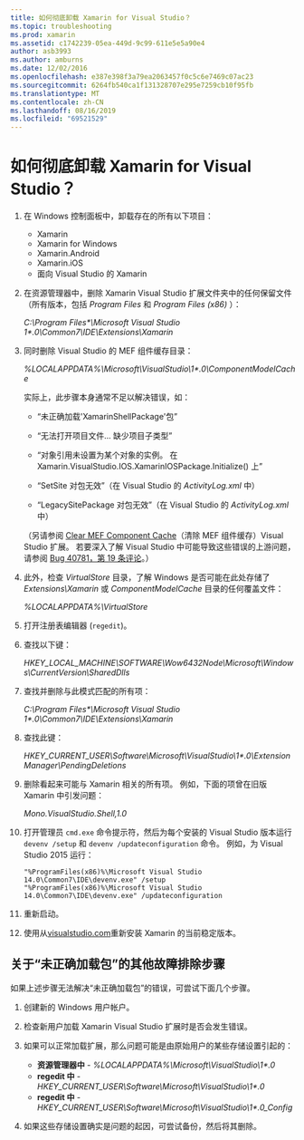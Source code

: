 ```yaml
---
title: 如何彻底卸载 Xamarin for Visual Studio？
ms.topic: troubleshooting
ms.prod: xamarin
ms.assetid: c1742239-05ea-449d-9c99-611e5e5a90e4
author: asb3993
ms.author: amburns
ms.date: 12/02/2016
ms.openlocfilehash: e387e398f3a79ea2063457f0c5c6e7469c07ac23
ms.sourcegitcommit: 6264fb540ca1f131328707e295e7259cb10f95fb
ms.translationtype: MT
ms.contentlocale: zh-CN
ms.lasthandoff: 08/16/2019
ms.locfileid: "69521529"
---
```

# <a name="how-do-i-perform-a-thorough-uninstall-for-xamarin-for-visual-studio"></a>如何彻底卸载 Xamarin for Visual Studio？


1. 在 Windows 控制面板中，卸载存在的所有以下项目：

    - Xamarin
    - Xamarin for Windows
    - Xamarin.Android
    - Xamarin.iOS
    - 面向 Visual Studio 的 Xamarin

2. 在资源管理器中，删除 Xamarin Visual Studio 扩展文件夹中的任何保留文件（所有版本，包括 _Program Files_ 和 _Program Files (x86)_ ）：

    _C:\\Program Files\*\\Microsoft Visual Studio 1\*.0\\Common7\\IDE\\Extensions\\Xamarin_

3. 同时删除 Visual Studio 的 MEF 组件缓存目录：

    _%LOCALAPPDATA%\\Microsoft\\VisualStudio\\1\*.0\\ComponentModelCache_

    实际上，此步骤本身通常不足以解决错误，如：

    - “未正确加载'XamarinShellPackage'包”

    - “无法打开项目文件... 缺少项目子类型”

    - “对象引用未设置为某个对象的实例。  在 Xamarin.VisualStudio.IOS.XamarinIOSPackage.Initialize() 上”

    - “SetSite 对包无效”（在 Visual Studio 的 _ActivityLog.xml_ 中）

    - “LegacySitePackage 对包无效”（在 Visual Studio 的 _ActivityLog.xml_ 中）

    （另请参阅 [Clear MEF Component Cache](https://visualstudiogallery.msdn.microsoft.com/22b94661-70c7-4a93-9ca3-8b6dd45f47cd)（清除 MEF 组件缓存）Visual Studio 扩展。  若要深入了解 Visual Studio 中可能导致这些错误的上游问题，请参阅 [Bug 40781，第 19 条评论](https://bugzilla.xamarin.com/show_bug.cgi?id=40781#c19)。）

4. 此外，检查 _VirtualStore_ 目录，了解 Windows 是否可能在此处存储了 _Extensions\\Xamarin_ 或 _ComponentModelCache_ 目录的任何覆盖文件：

    _%LOCALAPPDATA%\\VirtualStore_

5. 打开注册表编辑器 (`regedit`)。

6. 查找以下键：

    _HKEY\_LOCAL\_MACHINE\\SOFTWARE\\Wow6432Node\\Microsoft\\Windows\\CurrentVersion\\SharedDlls_

7. 查找并删除与此模式匹配的所有项：

    _C:\\Program Files\*\\Microsoft Visual Studio 1\*.0\\Common7\\IDE\\Extensions\\Xamarin_

8. 查找此键：

    _HKEY\_CURRENT\_USER\\Software\\Microsoft\\VisualStudio\\1\*.0\\ExtensionManager\\PendingDeletions_

9. 删除看起来可能与 Xamarin 相关的所有项。  例如，下面的项曾在旧版 Xamarin 中引发问题：

    _Mono.VisualStudio.Shell,1.0_

10. 打开管理员 `cmd.exe` 命令提示符，然后为每个安装的 Visual Studio 版本运行 `devenv /setup` 和 `devenv /updateconfiguration` 命令。  例如，为 Visual Studio 2015 运行：

    ```
    "%ProgramFiles(x86)%\Microsoft Visual Studio 14.0\Common7\IDE\devenv.exe" /setup
    "%ProgramFiles(x86)%\Microsoft Visual Studio 14.0\Common7\IDE\devenv.exe" /updateconfiguration
    ```

11. 重新启动。

12. 使用从[visualstudio.com](https://visualstudio.com/xamarin/)重新安装 Xamarin 的当前稳定版本。

## <a name="additional-troubleshooting-steps-for-package-did-not-load-correctly"></a>关于“未正确加载包”的其他故障排除步骤

如果上述步骤无法解决“未正确加载包”的错误，可尝试下面几个步骤。

1. 创建新的 Windows 用户帐户。

2. 检查新用户加载 Xamarin Visual Studio 扩展时是否会发生错误。

3. 如果可以正常加载扩展，那么问题可能是由原始用户的某些存储设置引起的：

    - **资源管理器中** - _%LOCALAPPDATA%\\Microsoft\\VisualStudio\\1\*.0_
    - **regedit 中** - _HKEY\_CURRENT\_USER\\Software\\Microsoft\\VisualStudio\\1\*.0_
    - **regedit 中** - _HKEY\_CURRENT\_USER\\Software\\Microsoft\\VisualStudio\\1\*.0\_Config_

4. 如果这些存储设置确实是问题的起因，可尝试备份，然后将其删除。
